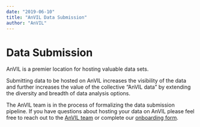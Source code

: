 ```yaml
---
date: "2019-06-10"
title: "AnVIL Data Submission"
author: "AnVIL"
---
```


# Data Submission 

<hero small>AnVIL is a premier location for hosting valuable data sets.</hero>

Submitting data to be hosted on AnVIL increases the visibility of the data and further increases the value of the collective “AnVIL data” by extending the diversity and breadth of data analysis options.

The AnVIL team is in the process of formalizing the data submission pipeline. If you have questions about hosting your data on AnVIL please feel free to reach out to the [AnVIL team](anvil-project-managers@lists.anvilproject.org) or complete our [onboarding form](https://docs.google.com/forms/d/e/1FAIpQLSe3NViQ8bTkXexqJ7QukcIcSwe1OLlIirScvaP7YXq4TMqa7A/viewform).


